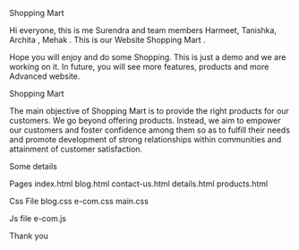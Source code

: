 Shopping Mart

Hi everyone, this is me Surendra and team members Harmeet, Tanishka, Archita , Mehak . 
This is our Website Shopping Mart .

Hope you will enjoy and do some Shopping. 
This is just a demo and we are working on it.
In future, you will see more features, products and more Advanced website.

Shopping Mart  

The main objective of Shopping Mart is to provide the right products for our customers. We go beyond offering products. 
Instead, we aim to empower our customers and foster confidence among them so as to fulfill their needs and promote development
of strong relationships within communities and attainment of customer
satisfaction.




Some details

Pages
index.html
blog.html
contact-us.html
details.html
products.html

Css File
blog.css
e-com.css
main.css

Js file
e-com.js




Thank you
